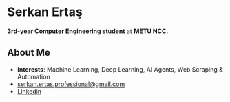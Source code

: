 # Serkan Ertaş

**3rd-year Computer Engineering student** at **METU NCC**.

## About Me
- **Interests**: Machine Learning, Deep Learning, AI Agents, Web Scraping & Automation
- [serkan.ertas.professional@gmail.com](mailto:serkan.ertas.professional@gmail.com)
- [Linkedin](https://www.linkedin.com/in/serkanertas/)

